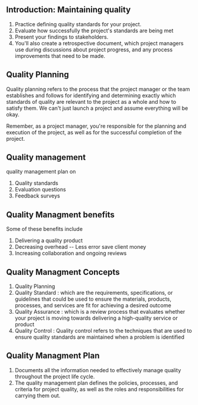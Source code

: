 ## Introduction: Maintaining quality
1. Practice defining quality standards for your project. 
2. Evaluate how successfully the project's standards are being met
3. Present your findings to stakeholders.
4. You'll also create a retrospective document, which project managers use during discussions about project progress, and any process improvements that need to be made. 


## Quality Planning
Quality planning refers to the process that the project manager or the team establishes and follows for identifying and determining exactly which standards of quality are relevant to the project as a whole and how to satisfy them. We can't just launch a project and assume everything will be okay.

Remember, as a project manager, you're responsible for the planning and execution of the project, as well as for the successful completion of the project.

## Quality management
quality management plan on 
1. Quality standards
2. Evaluation questions
3. Feedback surveys 

## Quality Managment benefits
Some of these benefits include 
1. Delivering a quality product
2. Decreasing overhead -- Less error save client money
3. Increasing collaboration and ongoing reviews

## Quality Managment Concepts
1. Quality Planning
2. Quality Standard : which are the requirements, specifications, or guidelines that could be used to ensure the materials, products, processes, and services are fit for achieving a desired outcome
3. Quality Assurance : which is a review process that evaluates whether your project is moving towards delivering a high-quality service or product
4. Quality Control : Quality control refers to the techniques that are used to ensure quality standards are maintained when a problem is identified

## Quality Managment Plan
1. Documents all the information needed to effectively manage quality throughout the project life cycle. 
2. The quality management plan defines the policies, processes, and criteria for project quality, as well as the roles and responsibilities for carrying them out.
